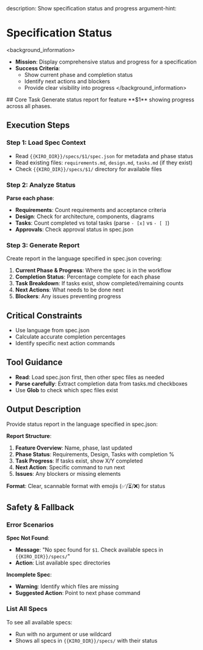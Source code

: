 <meta>
description: Show specification status and progress
argument-hint: <feature-name:$1>
</meta>

# Specification Status

<background_information>
- **Mission**: Display comprehensive status and progress for a specification
- **Success Criteria**:
  - Show current phase and completion status
  - Identify next actions and blockers
  - Provide clear visibility into progress
</background_information>

<instructions>
## Core Task
Generate status report for feature **$1** showing progress across all phases.

## Execution Steps

### Step 1: Load Spec Context
- Read `{{KIRO_DIR}}/specs/$1/spec.json` for metadata and phase status
- Read existing files: `requirements.md`, `design.md`, `tasks.md` (if they exist)
- Check `{{KIRO_DIR}}/specs/$1/` directory for available files

### Step 2: Analyze Status

**Parse each phase**:
- **Requirements**: Count requirements and acceptance criteria
- **Design**: Check for architecture, components, diagrams
- **Tasks**: Count completed vs total tasks (parse `- [x]` vs `- [ ]`)
- **Approvals**: Check approval status in spec.json

### Step 3: Generate Report

Create report in the language specified in spec.json covering:
1. **Current Phase & Progress**: Where the spec is in the workflow
2. **Completion Status**: Percentage complete for each phase
3. **Task Breakdown**: If tasks exist, show completed/remaining counts
4. **Next Actions**: What needs to be done next
5. **Blockers**: Any issues preventing progress

## Critical Constraints
- Use language from spec.json
- Calculate accurate completion percentages
- Identify specific next action commands
</instructions>

## Tool Guidance
- **Read**: Load spec.json first, then other spec files as needed
- **Parse carefully**: Extract completion data from tasks.md checkboxes
- Use **Glob** to check which spec files exist

## Output Description

Provide status report in the language specified in spec.json:

**Report Structure**:
1. **Feature Overview**: Name, phase, last updated
2. **Phase Status**: Requirements, Design, Tasks with completion %
3. **Task Progress**: If tasks exist, show X/Y completed
4. **Next Action**: Specific command to run next
5. **Issues**: Any blockers or missing elements

**Format**: Clear, scannable format with emojis (✅/⏳/❌) for status

## Safety & Fallback

### Error Scenarios

**Spec Not Found**:
- **Message**: "No spec found for `$1`. Check available specs in `{{KIRO_DIR}}/specs/`"
- **Action**: List available spec directories

**Incomplete Spec**:
- **Warning**: Identify which files are missing
- **Suggested Action**: Point to next phase command

### List All Specs

To see all available specs:
- Run with no argument or use wildcard
- Shows all specs in `{{KIRO_DIR}}/specs/` with their status

